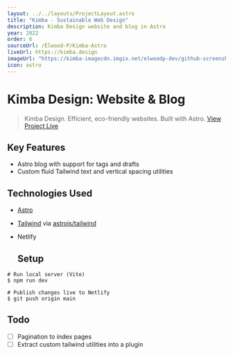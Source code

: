 ```yaml
---
layout: ../../layouts/ProjectLayout.astro
title: "Kimba - Sustainable Web Design"
description: Kimba Design website and blog in Astro
year: 2022
order: 6
sourceUrl: /Elwood-P/Kimba-Astro
liveUrl: https://kimba.design
imageUrl: "https://kimba-imagecdn.imgix.net/elwoodp-dev/github-screenshots/kimba-screenshot.png"
icon: astro
---
```


<!-- NB: This is a copy of the readme on GitHub which is loaded remotely. -->

# Kimba Design: Website & Blog

> Kimba Design. Efficient, eco-friendly websites.
> Built with Astro.
> [View Project Live](https://kimba.design)

## Key Features
- Astro blog with support for tags and drafts
- Custom fluid Tailwind text and vertical spacing utilities

## Technologies Used
- [Astro ](https://github.com/withastro/astro)
- [Tailwind](https://github.com/tailwindlabs/tailwindcss) via [astrojs/tailwind](https://github.com/withastro/astro/tree/main/packages/integrations/tailwind)
- Netlify

  ## Setup
```shell
# Run local server (Vite)
$ npm run dev

# Publish changes live to Netlify
$ git push origin main
```

## Todo
- [ ] Pagination to index pages
- [ ] Extract custom tailwind utilities into a plugin
